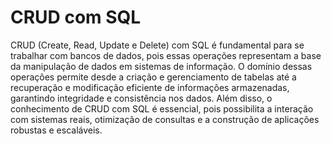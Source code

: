 # CRUD com SQL

CRUD (Create, Read, Update e Delete) com SQL é fundamental para se trabalhar com bancos de dados, pois essas operações representam a base da manipulação de dados em sistemas de informação.
O domínio dessas operações permite desde a criação e gerenciamento de tabelas até a recuperação e modificação eficiente de informações armazenadas, garantindo integridade e consistência nos dados.
Além disso, o conhecimento de CRUD com SQL é essencial, pois possibilita a interação com sistemas reais, otimização de consultas e a construção de aplicações robustas e escaláveis.
